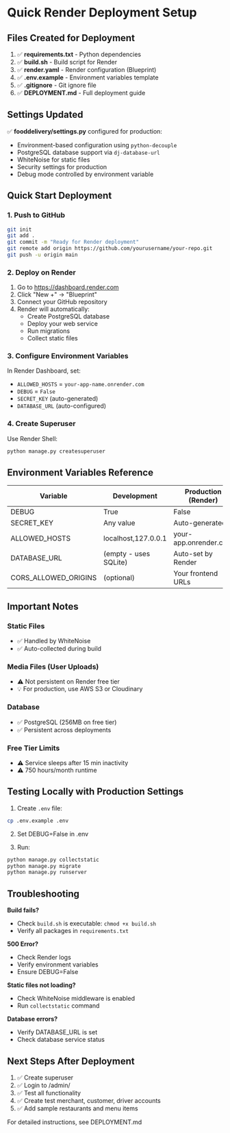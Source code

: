 # Quick Render Deployment Setup

## Files Created for Deployment

1. ✅ **requirements.txt** - Python dependencies
2. ✅ **build.sh** - Build script for Render
3. ✅ **render.yaml** - Render configuration (Blueprint)
4. ✅ **.env.example** - Environment variables template
5. ✅ **.gitignore** - Git ignore file
6. ✅ **DEPLOYMENT.md** - Full deployment guide

## Settings Updated

✅ **fooddelivery/settings.py** configured for production:
- Environment-based configuration using `python-decouple`
- PostgreSQL database support via `dj-database-url`
- WhiteNoise for static files
- Security settings for production
- Debug mode controlled by environment variable

## Quick Start Deployment

### 1. Push to GitHub
```bash
git init
git add .
git commit -m "Ready for Render deployment"
git remote add origin https://github.com/yourusername/your-repo.git
git push -u origin main
```

### 2. Deploy on Render
1. Go to https://dashboard.render.com
2. Click "New +" → "Blueprint"
3. Connect your GitHub repository
4. Render will automatically:
   - Create PostgreSQL database
   - Deploy your web service
   - Run migrations
   - Collect static files

### 3. Configure Environment Variables
In Render Dashboard, set:
- `ALLOWED_HOSTS` = `your-app-name.onrender.com`
- `DEBUG` = `False`
- `SECRET_KEY` (auto-generated)
- `DATABASE_URL` (auto-configured)

### 4. Create Superuser
Use Render Shell:
```bash
python manage.py createsuperuser
```

## Environment Variables Reference

| Variable | Development | Production (Render) |
|----------|------------|---------------------|
| DEBUG | True | False |
| SECRET_KEY | Any value | Auto-generated |
| ALLOWED_HOSTS | localhost,127.0.0.1 | your-app.onrender.com |
| DATABASE_URL | (empty - uses SQLite) | Auto-set by Render |
| CORS_ALLOWED_ORIGINS | (optional) | Your frontend URLs |

## Important Notes

### Static Files
- ✅ Handled by WhiteNoise
- ✅ Auto-collected during build

### Media Files (User Uploads)
- ⚠️ Not persistent on Render free tier
- 💡 For production, use AWS S3 or Cloudinary

### Database
- ✅ PostgreSQL (256MB on free tier)
- ✅ Persistent across deployments

### Free Tier Limits
- ⚠️ Service sleeps after 15 min inactivity
- ⚠️ 750 hours/month runtime

## Testing Locally with Production Settings

1. Create `.env` file:
```bash
cp .env.example .env
```

2. Set DEBUG=False in .env

3. Run:
```bash
python manage.py collectstatic
python manage.py migrate
python manage.py runserver
```

## Troubleshooting

**Build fails?**
- Check `build.sh` is executable: `chmod +x build.sh`
- Verify all packages in `requirements.txt`

**500 Error?**
- Check Render logs
- Verify environment variables
- Ensure DEBUG=False

**Static files not loading?**
- Check WhiteNoise middleware is enabled
- Run `collectstatic` command

**Database errors?**
- Verify DATABASE_URL is set
- Check database service status

## Next Steps After Deployment

1. ✅ Create superuser
2. ✅ Login to /admin/
3. ✅ Test all functionality
4. ✅ Create test merchant, customer, driver accounts
5. ✅ Add sample restaurants and menu items

For detailed instructions, see DEPLOYMENT.md
